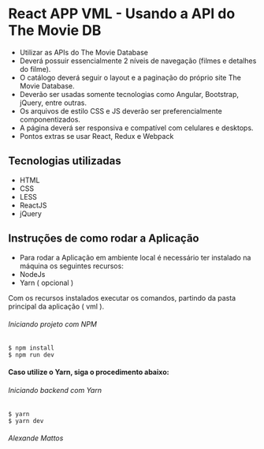 # React APP VML - Usando a API do The Movie DB

- Utilizar as APIs do The Movie Database
- Deverá possuir essencialmente 2 níveis de navegação (filmes e detalhes do filme).
- O catálogo deverá seguir o layout e a paginação do próprio site The Movie Database.
- Deverão ser usadas somente tecnologias como Angular, Bootstrap, jQuery, entre outras.
- Os arquivos de estilo CSS e JS deverão ser preferencialmente componentizados.
- A página deverá ser responsiva e compatível com celulares e desktops.
- Pontos extras se usar React, Redux e Webpack

## Tecnologias utilizadas
- HTML
- CSS
- LESS
- ReactJS
- jQuery

## Instruções de como rodar a Aplicação

- Para rodar a Aplicação em ambiente local é necessário ter instalado na máquina os 
seguintes recursos:
- NodeJs
- Yarn ( opcional )

Com os recursos instalados executar os comandos, partindo da pasta principal da aplicação ( vml ).
	
###### Iniciando projeto com NPM

```
$ npm install
$ npm run dev
```
#### Caso utilize o Yarn, siga o procedimento abaixo:

###### Iniciando backend com Yarn
```
$ yarn
$ yarn dev
```
###### Alexande Mattos